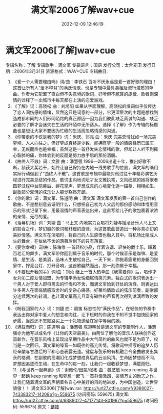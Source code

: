 ﻿---
title: 满文军2006了解wav+cue
date: 2022-12-09 12:46:19
categories: WAV车载音乐、镜像
tags: 华语中文
---
# 满文军2006[了解]wav+cue

专辑名称：了解
专辑歌手：满文军
专辑语言：国语
发行公司：太合麦田
发行日期：2006年3月31日
资源格式：WAV+CUE
专辑曲目:
1. 《爱一个人需要理由吗》词/曲：李铁石
百听不厌永远是爱一首好歌的理由！这首让所有人“爱不释耳”的满氏情歌，也是专辑中最具卖相及流行潜质的单曲。作者为它配置了直白但不失意境的歌词、好听但不腻耳的旋律，歌者则深情的诠释了一出城市中每天都在上演的恋爱游戏。
2. 《了解》词：高晓松 曲：刘旭阳
如果从字面理解，高晓松的填词似乎仅传达了恋人间伤感的情绪，显然这只是词意的一部分，它更深层次的主题是想找到造成都市间的人们形同陌路的真正原因—因为我们彼此缺乏真诚的沟通、缺乏必要的了解才会迷失在生活的阡陌中无所适从。选择《了解》作为专辑的标题曲也是想让大家不要因为忙碌的生活而忽略情感的沟通。
3. 《你带走的不仅是我的梦》词：朱庆、郭亮 曲：朱庆
完美恋情犹如一场完美梦境，人人向往之。但好梦成真终是少数，能拥有梦一般的情感经历已属庆幸，无疾而终也是幸福；虽然这是一首抒发失恋情绪的歌，但却让人听不到撕心裂肺的痛，你体会到的反而是努力放手后的那份洒脱。
4. 《曲终人不散》词：文雅 曲：潘慧强
1996—2006出道十年，推出好歌不断，频获大奖若干，始终让自己保持在内地一线男歌手的位置，满文军的确用实际行动做到了“曲终人不散”。这首歌是专辑中最能对他过往十年精彩演艺历程进行完美总结的作品。歌词由内地词坛才女文雅执笔，文风细腻的她将歌者圆梦过程中台前幕后、鲜花掌声、梦想成真的心境变化逐一描摹、栩栩如生，副歌部分澎湃的弦乐让人顿觉豁然开朗。
5. 《你的歌》词：满文军、陈道明 曲：满文军
满文军发表的第一首自己创作的歌曲，不是想刻意去证明什么，只想把自己初为人父后的那份感动和体悟用音乐的形式记录下来，用最温情的声音表达出来，这首写给儿子的歌包裹着浓浓的亲情、无尽的爱。
6. 《落幕机场》词：刘婕 曲：马上又
内地实力女唱将刘婕与摇滚音乐人马上又的联合之作，梦幻般的歌词和舒缓的旋律，为这首歌曲营造出一种亦真亦幻的美妙情感。满文军在演唱时，将自己的人生感悟也融入其中。将机场比喻成人生的舞台，在依依不舍的落幕后剩下的只有落寞。
7. 《要你幸福》词/曲：陈海维
一首轻松小品，伴着诙谐、轻快的爵士乐，踩着百老汇的舞步，满文军带你回到属于音乐的时代，那个时候音乐是咖啡、是爱情、是生活、是美酒，品味人生放松自己。一天下来，你拖着疲惫的身躯回到家中，拧亮台灯、打开音响，这首歌翩然而出，那一刻你属于幸福。
8. 《不要松开我的手》词/曲：刘沁
继上一首大热单曲《我需要你》后，唱作才女刘沁二度友情加盟，为专辑平添女性细腻情感元素。独白式的歌词表达出一个男人对于爱人即将离去的忏悔和不舍，而满文军恰到好处的演绎，则表达出许多男人在面临情感取舍时的复杂心痛感。好莱坞情歌式的弦乐前奏，副歌部分连续两次的转调，也让满文军高亢且富有磁性的声音再次得到淋漓尽致的发挥。
9. 《盼我回家的人》词：刘婕 曲：周笛
标志性的“满氏作品”，在轻快的节奏中表达出你对家中爱人的想念和向往，让下班时的你我在不知不觉中加快回家的步履，当然还不忘顺路买上一个礼物送给在家中等候的她。
10. 《满载而归》词：陈道明 曲：潘慧强
陈道明曾是满文军的专辑制作人，潘慧强亦为他写过成名作《让你的天空最美》。由两位了解他的音乐人联袂创作这首新作，在音乐风格上呈现出早期作品中大气简约的曲风也就不足为奇了，权当是一次回归。满文军的嗓音一如既往的高亢传情，将歌词中描写的追梦人历经辛酸与甘甜后的平和心态表露无遗。键盘与弦乐的有机融合令全曲散发出隽永的格调，在副歌的高潮幻化成梦想成真后的云淡风清。生命因梦想而不同，梦想因追逐而生动，在生命中的每一刻，让我们一起收获梦想，满载而归。
11.《与世界一起奔跑》词：谢佩伦/田蒙/张彬 曲：魏艺敏
keep running 与世界一起跑
keep running 和梦想一起飞
一首群情激昂、豪情万丈的励志之作，让我们随着满文军的声朝着各自心中美好的目的地进发，为中国创造，让世界骄傲！！
满文军2006[了解]wav.rar: https://url27.ctfile.com/f/9388027-743383217-14209b?p=559675
(访问密码: 559675)
满文军: https://url27.ctfile.com/d/9388027-47177143-801997?p=559675
(访问密码: 559675)
原文：[链接](https://blog.sina.com.cn/s/blog_1647c7e76010310iy.html)